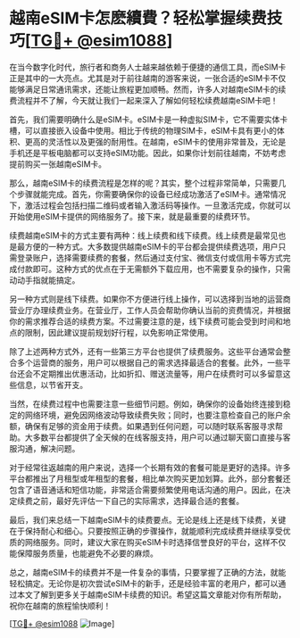 # 越南eSIM卡怎麽續費？轻松掌握续费技巧[[TG💪+ @esim1088](https://t.me/s/esim1088)]

在当今数字化时代，旅行者和商务人士越来越依赖于便捷的通信工具，而eSIM卡正是其中的一大亮点。尤其是对于前往越南的游客来说，一张合适的eSIM卡不仅能够满足日常通讯需求，还能让旅程更加顺畅。然而，许多人对越南eSIM卡的续费流程并不了解，今天就让我们一起来深入了解如何轻松续费越南eSIM卡吧！

首先，我们需要明确什么是eSIM卡。eSIM卡是一种虚拟SIM卡，它不需要实体卡槽，可以直接嵌入设备中使用。相比于传统的物理SIM卡，eSIM卡具有更小的体积、更高的灵活性以及更强的耐用性。在越南，eSIM卡的使用非常普及，无论是手机还是平板电脑都可以支持eSIM功能。因此，如果你计划前往越南，不妨考虑提前购买一张越南eSIM卡。

那么，越南eSIM卡的续费流程是怎样的呢？其实，整个过程非常简单，只需要几个步骤就能完成。首先，你需要确保你的设备已经成功激活了eSIM卡。通常情况下，激活过程会包括扫描二维码或者输入激活码等操作。一旦激活完成，你就可以开始使用eSIM卡提供的网络服务了。接下来，就是最重要的续费环节。

续费越南eSIM卡的方式主要有两种：线上续费和线下续费。线上续费是最常见也是最方便的一种方式。大多数提供越南eSIM卡的平台都会提供续费选项，用户只需登录账户，选择需要续费的套餐，然后通过支付宝、微信支付或信用卡等方式完成付款即可。这种方式的优点在于无需额外下载应用，也不需要复杂的操作，只需动动手指就能搞定。

另一种方式则是线下续费。如果你不方便进行线上操作，可以选择到当地的运营商营业厅办理续费业务。在营业厅，工作人员会帮助你确认当前的资费情况，并根据你的需求推荐合适的续费方案。不过需要注意的是，线下续费可能会受到时间和地点的限制，因此建议提前规划好行程，以免影响正常使用。

除了上述两种方式外，还有一些第三方平台也提供了续费服务。这些平台通常会整合多个运营商的服务，用户可以根据自己的需求选择最适合的套餐。此外，一些平台还会不定期推出优惠活动，比如折扣、赠送流量等，用户在续费时可以多留意这些信息，以节省开支。

当然，在续费过程中也需要注意一些细节问题。例如，确保你的设备始终连接到稳定的网络环境，避免因网络波动导致续费失败；同时，也要注意检查自己的账户余额，确保有足够的资金用于续费。如果遇到任何问题，可以随时联系客服寻求帮助。大多数平台都提供了全天候的在线客服支持，用户可以通过聊天窗口直接与客服沟通，解决问题。

对于经常往返越南的用户来说，选择一个长期有效的套餐可能是更好的选择。许多平台都推出了月租型或年租型的套餐，相比单次购买更加划算。此外，部分套餐还包含了语音通话和短信功能，非常适合需要频繁使用电话沟通的用户。因此，在决定续费之前，最好先评估一下自己的实际需求，选择最合适的套餐。

最后，我们来总结一下越南eSIM卡的续费要点。无论是线上还是线下续费，关键在于保持耐心和细心。只要按照正确的步骤操作，就能顺利完成续费并继续享受优质的网络服务。同时，建议大家在购买eSIM卡时选择信誉良好的平台，这样不仅能保障服务质量，也能避免不必要的麻烦。

总之，越南eSIM卡的续费并不是一件复杂的事情，只要掌握了正确的方法，就能轻松搞定。无论你是初次尝试eSIM卡的新手，还是经验丰富的老用户，都可以通过本文了解到更多关于越南eSIM卡续费的知识。希望这篇文章能对你有所帮助，祝你在越南的旅程愉快顺利！

[[TG💪+ @esim1088](https://t.me/s/esim1088) ![Image](https://i.postimg.cc/4NQfJmqS/Snipaste-2025-05-13-00-14-12.png)]